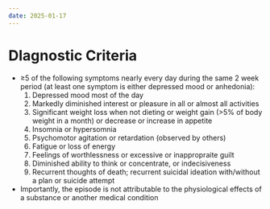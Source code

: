 ```yaml
---
date: 2025-01-17
---
```

# DIagnostic Criteria
- ≥5 of the following symptoms nearly every day during the same 2 week period (at least one symptom is either depressed mood or anhedonia):
	1. Depressed mood most of the day
	2. Markedly diminished interest or pleasure in all or almost all activities
	3. Significant weight loss when not dieting or weight gain (>5% of body weight in a month) or decrease or increase in appetite
	4. Insomnia or hypersomnia
	5. Psychomotor agitation or retardation (observed by others)
	6. Fatigue or loss of energy
	7. Feelings of worthlessness or excessive or inappropraite guilt
	8. Diminished ability to think or concentrate, or indecisiveness
	9. Recurrent thoughts of death; recurrent suicidal ideation with/without a plan or suicide attempt
- Importantly, the episode is not attributable to the physiological effects of a substance or another medical condition